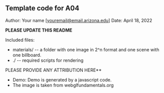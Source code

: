 Template code for A04
------------

Author: Your name [youremail@email.arizona.edu]
Date: April 18, 2022

**PLEASE UPDATE THIS README**


Included files:
* materials/ -- a folder with one image in 2^n format and one scene with one billboard.
* ./ -- required scripts for rendering


PLEASE PROVIDE ANY ATTRIBUTION HERE**
* Demo: Demo is generated by a javascript code.
* The image is taken from webglfundamentals.org
